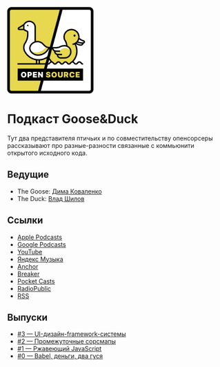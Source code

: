 <a href="https://anchor.fm/goose-duck/episodes/GooseDuck---Babel-e11dnho">
  <img src="assets/logo.png" width="200" height="200" alt="Goose&Duck Podcast Logo" />
</a>

# Подкаст Goose&Duck

Тут два представителя птичьих и по совместительству опенсорсеры рассказывают про разные-разности связанные с коммьюнити открытого исходного кода.

## Ведущие

- The Goose: [Дима Коваленко](https://twitter.com/dmtrKovalenko)
- The Duck: [Влад Шилов](https://twitter.com/Omgovich)

## Ссылки

- [Apple Podcasts](https://podcasts.apple.com/ua/podcast/goose-duck-opensource/id1573208350?l=ru)
- [Google Podcasts](https://www.google.com/podcasts?feed=aHR0cHM6Ly9hbmNob3IuZm0vcy81YzVjNGE0OC9wb2RjYXN0L3Jzcw==)
- [YouTube](https://www.youtube.com/channel/UCTFSF1qHRod0YdQ8hYYW3nA)
- [Яндекс Музыка](https://music.yandex.ru/album/15778436)
- [Anchor](https://anchor.fm/goose-duck/episodes/GooseDuck---Babel-e11dnho)
- [Breaker](https://www.breaker.audio/goose-and-duck-opensource)
- [Pocket Casts](https://pca.st/r6dhyjgf)
- [RadioPublic](https://radiopublic.com/gooseduck-opensource-WejlQv)
- [RSS](https://anchor.fm/s/5c5c4a48/podcast/rss)

## Выпуски

- [#3 — UI-дизайн-framework-системы](episodes/003.md)
- [#2 — Промежуточные сорсмапы](episodes/002.md)
- [#1 — Ржавеющий JavaScript](episodes/001.md)
- [#0 — Babel, деньги, два гуся](episodes/000.md)
